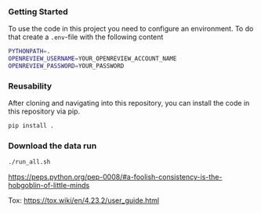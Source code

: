 
### Getting Started
To use the code in this project you need to configure an environment. 
To do that create a `.env`-file with the following content

```bash
PYTHONPATH=.
OPENREVIEW_USERNAME=YOUR_OPENREVIEW_ACCOUNT_NAME
OPENREVIEW_PASSWORD=YOUR_PASSWORD
```


### Reusability
After cloning and navigating into this repository, you can install the code in this repository via pip.

``` bash
pip install .
```

### Download the data run
``` bash
./run_all.sh
```

https://peps.python.org/pep-0008/#a-foolish-consistency-is-the-hobgoblin-of-little-minds


Tox:
https://tox.wiki/en/4.23.2/user_guide.html